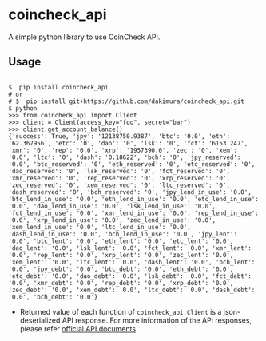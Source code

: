 # coincheck_api
A simple python library to use CoinCheck API.

## Usage

```buildoutcfg

$  pip install coincheck_api
# or 
# $  pip install git+https://github.com/dakimura/coincheck_api.git
$ python
>>> from coincheck_api import Client
>>> client = Client(access_key="foo", secret="bar")
>>> client.get_account_balance()
{'success': True, 'jpy': '12138750.9387', 'btc': '0.0', 'eth': '62.367956', 'etc': '0', 'dao': '0', 'lsk': '0', 'fct': '6153.247', 'xmr': '0', 'rep': '0.0', 'xrp': '1957390.0', 'zec': '0', 'xem': '0.0', 'ltc': '0', 'dash': '0.18622', 'bch': '0', 'jpy_reserved': '0.0', 'btc_reserved': '0', 'eth_reserved': '0', 'etc_reserved': '0', 'dao_reserved': '0', 'lsk_reserved': '0', 'fct_reserved': '0', 'xmr_reserved': '0', 'rep_reserved': '0', 'xrp_reserved': '0', 'zec_reserved': '0', 'xem_reserved': '0', 'ltc_reserved': '0', 'dash_reserved': '0', 'bch_reserved': '0', 'jpy_lend_in_use': '0.0', 'btc_lend_in_use': '0.0', 'eth_lend_in_use': '0.0', 'etc_lend_in_use': '0.0', 'dao_lend_in_use': '0.0', 'lsk_lend_in_use': '0.0', 'fct_lend_in_use': '0.0', 'xmr_lend_in_use': '0.0', 'rep_lend_in_use': '0.0', 'xrp_lend_in_use': '0.0', 'zec_lend_in_use': '0.0', 'xem_lend_in_use': '0.0', 'ltc_lend_in_use': '0.0', 'dash_lend_in_use': '0.0', 'bch_lend_in_use': '0.0', 'jpy_lent': '0.0', 'btc_lent': '0.0', 'eth_lent': '0.0', 'etc_lent': '0.0', 'dao_lent': '0.0', 'lsk_lent': '0.0', 'fct_lent': '0.0', 'xmr_lent': '0.0', 'rep_lent': '0.0', 'xrp_lent': '0.0', 'zec_lent': '0.0', 'xem_lent': '0.0', 'ltc_lent': '0.0', 'dash_lent': '0.0', 'bch_lent': '0.0', 'jpy_debt': '0.0', 'btc_debt': '0.0', 'eth_debt': '0.0', 'etc_debt': '0.0', 'dao_debt': '0.0', 'lsk_debt': '0.0', 'fct_debt': '0.0', 'xmr_debt': '0.0', 'rep_debt': '0.0', 'xrp_debt': '0.0', 'zec_debt': '0.0', 'xem_debt': '0.0', 'ltc_debt': '0.0', 'dash_debt': '0.0', 'bch_debt': '0.0'}
```

- Returned value of each function of `coincheck_api.Client` is a json-deserialized API response.
For more information of the API responses, please refer [official API documents](https://coincheck.com/ja/documents/exchange/api) 
